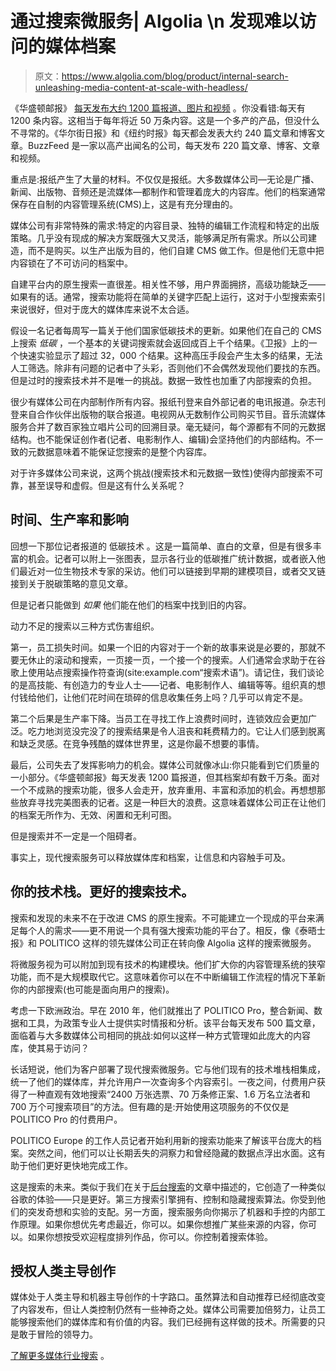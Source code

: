 # 通过搜索微服务| Algolia \n 发现难以访问的媒体档案

> 原文：<https://www.algolia.com/blog/product/internal-search-unleashing-media-content-at-scale-with-headless/>

《华盛顿邮报》 [每天发布大约 1200 篇报道、图片和视频](https://www.theatlantic.com/technology/archive/2016/05/how-many-stories-do-newspapers-publish-per-day/483845/) 。你没看错:每天有 1200 条内容。这相当于每年将近 50 万条内容。这是一个多产的产品，但没什么不寻常的。《华尔街日报》和《纽约时报》每天都会发表大约 240 篇文章和博客文章。BuzzFeed 是一家以高产出闻名的公司，每天发布 220 篇文章、博客、文章和视频。

重点是:报纸产生了大量的材料。不仅仅是报纸。大多数媒体公司—无论是广播、新闻、出版物、音频还是流媒体—都制作和管理着庞大的内容库。他们的档案通常保存在自制的内容管理系统(CMS)上，这是有充分理由的。

媒体公司有非常特殊的需求:特定的内容目录、独特的编辑工作流程和特定的出版策略。几乎没有现成的解决方案既强大又灵活，能够满足所有需求。所以公司建造，而不是购买。以生产出版为目的，他们自建 CMS 做工作。但是他们无意中把内容锁在了不可访问的档案中。

自建平台内的原生搜索一直很差。相关性不够，用户界面拥挤，高级功能缺乏——如果有的话。通常，搜索功能将在简单的关键字匹配上运行，这对于小型搜索索引来说很好，但对于庞大的媒体库来说不太合适。

假设一名记者每周写一篇关于他们国家低碳技术的更新。如果他们在自己的 CMS 上搜索 *低碳* ，一个基本的关键词搜索就会返回成百上千个结果。《卫报》上的一个快速实验显示了超过 32，000 个结果。这种高压手段会产生太多的结果，无法人工筛选。除非有问题的记者中了头彩，否则他们不会偶然发现他们要找的东西。但是过时的搜索技术并不是唯一的挑战。数据一致性也加重了内部搜索的负担。

很少有媒体公司在内部制作所有内容。报纸刊登来自外部记者的电讯报道。杂志刊登来自合作伙伴出版物的联合报道。电视网从无数制作公司购买节目。音乐流媒体服务合并了数百家独立唱片公司的回溯目录。毫无疑问，每个源都有不同的元数据结构。也不能保证创作者(记者、电影制作人、编辑)会坚持他们的内部结构。不一致的元数据意味着不能保证您搜索的是整个内容库。

对于许多媒体公司来说，这两个挑战(搜索技术和元数据一致性)使得内部搜索不可靠，甚至误导和虚假。但是这有什么关系呢？

## [](#time-productivity-and-impact)时间、生产率和影响

回想一下那位记者报道的 低碳技术 。这是一篇简单、直白的文章，但是有很多丰富的机会。记者可以附上一张图表，显示各行业的低碳推广统计数据，或者嵌入他们最近对一位生物技术专家的采访。他们可以链接到早期的建模项目，或者交叉链接到关于脱碳策略的意见文章。

但是记者只能做到 *如果* 他们能在他们的档案中找到旧的内容。

动力不足的搜索以三种方式伤害组织。

第一，员工损失时间。如果一个旧的内容对于一个新的故事来说是必要的，那就不要无休止的滚动和搜索，一页接一页，一个接一个的搜索。人们通常会求助于在谷歌上使用站点搜索操作符查询(site:example.com“搜索术语”)。请记住，我们谈论的是高技能、有创造力的专业人士——记者、电影制作人、编辑等等。组织真的想付钱给他们，让他们花时间在琐碎的信息收集任务上吗？几乎可以肯定不是。

第二个后果是生产率下降。当员工在寻找工作上浪费时间时，连锁效应会更加广泛。吃力地浏览没完没了的搜索结果是令人沮丧和耗费精力的。它让人们感到脱离和缺乏灵感。在竞争残酷的媒体世界里，这是你最不想要的事情。

最后，公司失去了发挥影响力的机会。媒体公司就像冰山:你只能看到它们质量的一小部分。《华盛顿邮报》每天发表 1200 篇报道，但其档案却有数千万条。面对一个不成熟的搜索功能，很多人会走开，放弃重用、丰富和添加的机会。再想想那些放弃寻找完美图表的记者。这是一种巨大的浪费。这意味着媒体公司正在让他们的档案无所作为、无效、闲置和无利可图。

但是搜索并不一定是一个阻碍者。

事实上，现代搜索服务可以释放媒体库和档案，让信息和内容触手可及。

## [](#your-technology-stack-better-search-technology)你的技术栈。更好的搜索技术。

搜索和发现的未来不在于改进 CMS 的原生搜索。不可能建立一个现成的平台来满足每个人的需求——更不用说一个具有强大搜索功能的平台了。相反，像《泰晤士报》和 POLITICO 这样的领先媒体公司正在转向像 Algolia 这样的搜索微服务。

将微服务视为可以附加到现有技术的构建模块。他们扩大你的内容管理系统的狭窄功能，而不是大规模取代它。这意味着你可以在不中断编辑工作流程的情况下革新你的内部搜索(也可能是面向用户的搜索)。

考虑一下欧洲政治。早在 2010 年，他们就推出了 POLITICO Pro，整合新闻、数据和工具，为政策专业人士提供实时情报和分析。该平台每天发布 500 篇文章，面临着与大多数媒体公司相同的挑战:如何以这样一种方式管理如此庞大的内容库，使其易于访问？

长话短说，他们为客户部署了现代搜索微服务。它与他们现有的技术堆栈相集成，统一了他们的媒体库，并允许用户一次查询多个内容索引。一夜之间，付费用户获得了一种直观有效地搜索“2400 万张选票、70 万条修正案、1.6 万名立法者和 700 万个可搜索项目”的方法。但有趣的是:开始使用这项服务的不仅仅是 POLITICO Pro 的付费用户。

POLITICO Europe 的工作人员记者开始利用新的搜索功能来了解该平台庞大的档案。突然之间，他们可以让长期丢失的洞察力和曾经隐藏的数据点浮出水面。这有助于他们更好更快地完成工作。

这是搜索的未来。类似于我们在关于[后台搜索](https://www.algolia.com/blog/product/unlock-organizational-knowledge-with-searchable-company-wide-data/)的文章中描述的，它创造了一种类似谷歌的体验——只是更好。第三方搜索引擎拥有、控制和隐藏搜索算法。你受到他们的突发奇想和实验的支配。另一方面，搜索服务向你揭示了机器和手控的内部工作原理。如果你想优先考虑最近，你可以。如果你想推广某些来源的内容，你可以。如果你想按受欢迎程度排列作品，你可以。你控制着搜索体验。

## [](#empower-human-led-creation)授权人类主导创作

媒体处于人类主导和机器主导创作的十字路口。虽然算法和自动推荐已经彻底改变了内容发布，但让人类控制仍然有一些神奇之处。媒体公司需要加倍努力，让员工能够搜索他们的媒体库和有价值的内容。我们已经拥有这样做的技术。所需要的只是敢于冒险的领导力。

[了解更多媒体行业搜索](https://www.algolia.com/search-solutions/media/) 。